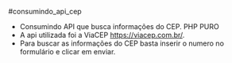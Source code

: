 #consumindo_api_cep
- Consumindo API que busca informações do CEP. PHP PURO
- A api utilizada foi a ViaCEP https://viacep.com.br/.
- Para buscar as informações do CEP basta inserir o numero no formulário e clicar em enviar.
